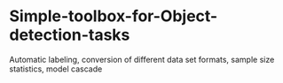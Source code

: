 # Simple-toolbox-for-Object-detection-tasks
Automatic labeling, conversion of different data set formats, sample size statistics, model cascade 
